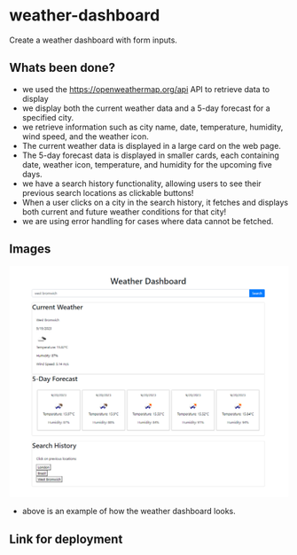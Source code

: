 # weather-dashboard

Create a weather dashboard with form inputs.

## Whats been done?

- we used the https://openweathermap.org/api API to retrieve data to display
- we display both the current weather data and a 5-day forecast for a specified city.
- we retrieve information such as city name, date, temperature, humidity, wind speed, and the weather icon.
- The current weather data is displayed in a large card on the web page.
- The 5-day forecast data is displayed in smaller cards, each containing date, weather icon, temperature, and humidity for the upcoming five days.
- we have a search history functionality, allowing users to see their previous search locations as clickable buttons!
- When a user clicks on a city in the search history, it fetches and displays both current and future weather conditions for that city!
- we are using error handling for cases where data cannot be fetched.

## Images

![weather-dashboard-example](./assets/images/example-weather-dashboard.png)

- above is an example of how the weather dashboard looks.

## Link for deployment
